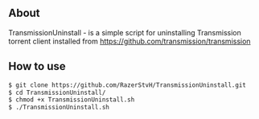 ## About
TransmissionUninstall - is a simple script for uninstalling Transmission torrent client installed from https://github.com/transmission/transmission

## How to use

```bash
$ git clone https://github.com/RazerStvH/TransmissionUninstall.git
$ cd TransmissionUninstall/
$ chmod +x TransmissionUninstall.sh
$ ./TransmissionUninstall.sh
```
